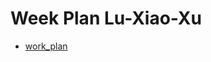 # Week Plan Lu-Xiao-Xu
  - [work_plan](https://github.com/openthos/systemui-analysis/blob/master/dongpeng/work_plan.md)
